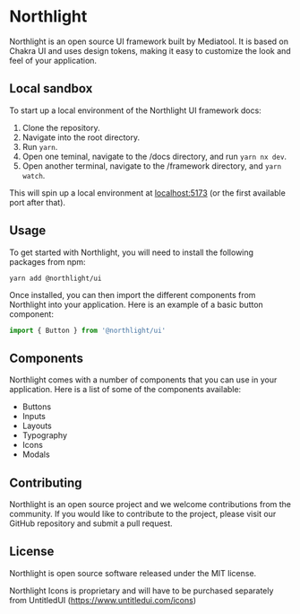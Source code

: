 # Northlight

Northlight is an open source UI framework built by Mediatool. It is based on Chakra UI and uses design tokens, making it easy to customize the look and feel of your application.

## Local sandbox

To start up a local environment of the Northlight UI framework docs:

1) Clone the repository.
2) Navigate into the root directory.
3) Run `yarn`.
4) Open one teminal, navigate to the /docs directory, and run `yarn nx dev`.
5) Open another terminal, navigate to the /framework directory, and `yarn watch`.

This will spin up a local environment at [localhost:5173](http://localhost:5173) (or the first available port after that).

## Usage

To get started with Northlight, you will need to install the following packages from npm:

```
yarn add @northlight/ui
```

Once installed, you can then import the different components from Northlight into your application. Here is an example of a basic button component:

```js
import { Button } from '@northlight/ui'
```

## Components

Northlight comes with a number of components that you can use in your application. Here is a list of some of the components available:

* Buttons
* Inputs
* Layouts
* Typography
* Icons
* Modals

## Contributing

Northlight is an open source project and we welcome contributions from the community. If you would like to contribute to the project, please visit our GitHub repository and submit a pull request.

## License

Northlight is open source software released under the MIT license.

Northlight Icons is proprietary and will have to be purchased separately from UntitledUI (https://www.untitledui.com/icons)
